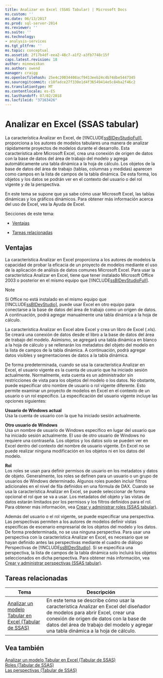 ```yaml
---
title: Analizar en Excel (SSAS Tabular) | Microsoft Docs
ms.custom: ''
ms.date: 06/13/2017
ms.prod: sql-server-2014
ms.reviewer: ''
ms.suite: ''
ms.technology:
- analysis-services
ms.tgt_pltfrm: ''
ms.topic: conceptual
ms.assetid: 2f17b4df-eea2-48c7-a1f2-a3fb7748c15f
caps.latest.revision: 18
author: minewiskan
ms.author: owend
manager: craigg
ms.openlocfilehash: 25e4c20034408acf9413eeb24c4b74dbe5447345
ms.sourcegitcommit: c18fadce27f330e1d4f36549414e5c84ba2f46c2
ms.translationtype: MT
ms.contentlocale: es-ES
ms.lasthandoff: 07/02/2018
ms.locfileid: "37163426"
---
```

# <a name="analyze-in-excel-ssas-tabular"></a>Analizar en Excel (SSAS tabular)
  La característica Analizar en Excel, de [!INCLUDE[ssBIDevStudioFull](../../includes/ssbidevstudiofull-md.md)], proporciona a los autores de modelos tabulares una manera de analizar rápidamente proyectos de modelos durante el desarrollo. Esta característica abre Microsoft Excel, crea una conexión de origen de datos con la base de datos del área de trabajo del modelo y agrega automáticamente una tabla dinámica a la hoja de cálculo. Los objetos de la base de datos del área de trabajo (tablas, columnas y medidas) aparecen como campos en la lista de campos de la tabla dinámica. De esta forma, los objetos y los datos se podrán ver en el contexto del usuario o del rol vigente y de la perspectiva.  
  
 En este tema se supone que ya sabe cómo usar Microsoft Excel, las tablas dinámicas y los gráficos dinámicos. Para obtener más información acerca del uso de Excel, vea la Ayuda de Excel.  
  
 Secciones de este tema:  
  
-   [Ventajas](#bkmk_benefits)  
  
-   [Tareas relacionadas](#bkmk_rt)  
  
##  <a name="bkmk_benefits"></a> Ventajas  
 La característica Analizar en Excel proporciona a los autores de modelos la capacidad de probar la eficacia de un proyecto de modelos mediante el uso de la aplicación de análisis de datos comunes Microsoft Excel. Para usar la característica Analizar en Excel, tiene que tener instalado Microsoft Office 2003 o posterior en el mismo equipo que [!INCLUDE[ssBIDevStudioFull](../../includes/ssbidevstudiofull-md.md)].  
  
> [!NOTE]  
>  Si Office no está instalado en el mismo equipo que [!INCLUDE[ssBIDevStudio](../../includes/ssbidevstudio-md.md)], puede usar Excel en otro equipo para conectarse a la base de datos del área de trabajo como un origen de datos. A continuación, podrá agregar manualmente una tabla dinámica a la hoja de cálculo.  
  
 La característica Analizar en Excel abre Excel y crea un libro de Excel (.xls). Se creará una conexión de datos desde el libro a la base de datos del área de trabajo del modelo. Asimismo, se agregará una tabla dinámica en blanco a la hoja de cálculo y se rellenarán los metadatos del objeto del modelo en la lista de campos de la tabla dinámica. A continuación, podrá agregar datos visibles y segmentaciones de datos a la tabla dinámica.  
  
 De forma predeterminada, cuando se usa la característica Analizar en Excel, el usuario vigente es la cuenta de usuario que ha iniciado sesión actualmente. Normalmente, esta cuenta es un administrador sin restricciones de vista para los objetos del modelo o los datos. No obstante, puede especificar otro nombre de usuario o rol vigente diferente. Esto permite examinar un proyecto de modelos en Excel en el contexto de un usuario o un rol específico. La especificación del usuario vigente incluye las opciones siguientes:  
  
 **Usuario de Windows actual**  
 Usa la cuenta de usuario con la que ha iniciado sesión actualmente.  
  
 **Otro usuario de Windows**  
 Usa un nombre de usuario de Windows específico en lugar del usuario que ha iniciado sesión actualmente. El uso de otro usuario de Windows no requiere una contraseña. Los objetos y los datos solo se pueden ver en Excel dentro del contexto del nombre de usuario vigente. En Excel no se puede realizar ninguna modificación en los objetos ni en los datos del modelo.  
  
 **Rol**  
 Los roles se usan para definir permisos de usuario en los metadatos y datos de objeto. Generalmente, los roles se definen para un usuario o un grupo de usuarios de Windows determinado. Algunos roles pueden incluir filtros adicionales en el nivel de fila definidos en una fórmula de DAX. Cuando se usa la característica Analizar en Excel, se puede seleccionar de forma opcional el rol que se va a usar. Los metadatos del objeto y las vistas de datos estarán limitados por los permisos y los filtros definidos para el rol. Para obtener más información, vea [Crear y administrar roles &#40;SSAS tabular&#41;](roles-ssas-tabular.md).  
  
 Además del usuario o el rol vigente, se puede especificar una perspectiva. Las perspectivas permiten a los autores de modelos definir vistas específicas de escenario empresarial de los objetos del modelo y los datos. De forma predeterminada, no se usa ninguna perspectiva. Para usar una perspectiva con la característica Analizar en Excel, es necesario que se hayan definido antes las perspectivas mediante el cuadro de diálogo Perspectivas de [!INCLUDE[ssBIDevStudio](../../includes/ssbidevstudio-md.md)]. Si se especifica una perspectiva, la lista de campos de la tabla dinámica solo incluirá los objetos seleccionados en dicha perspectiva. Para obtener más información, vea [Crear y administrar perspectivas &#40;SSAS tabular&#41;](perspectives-ssas-tabular.md).  
  
##  <a name="bkmk_rt"></a> Tareas relacionadas  
  
|**Tema**|**Descripción**|  
|---------------|---------------------|  
|[Analizar un modelo Tabular en Excel &#40;Tabular de SSAS&#41;](analyze-a-tabular-model-in-excel-ssas-tabular.md)|En este tema se describe cómo usar la característica Analizar en Excel del diseñador de modelos para abrir Excel, crear una conexión de origen de datos con la base de datos del área de trabajo del modelo y agregar una tabla dinámica a la hoja de cálculo.|  
  
## <a name="see-also"></a>Vea también  
 [Analizar un modelo Tabular en Excel &#40;Tabular de SSAS&#41;](analyze-a-tabular-model-in-excel-ssas-tabular.md)   
 [Roles &#40;Tabular de SSAS&#41;](roles-ssas-tabular.md)   
 [Las perspectivas &#40;Tabular de SSAS&#41;](perspectives-ssas-tabular.md)  
  
  
